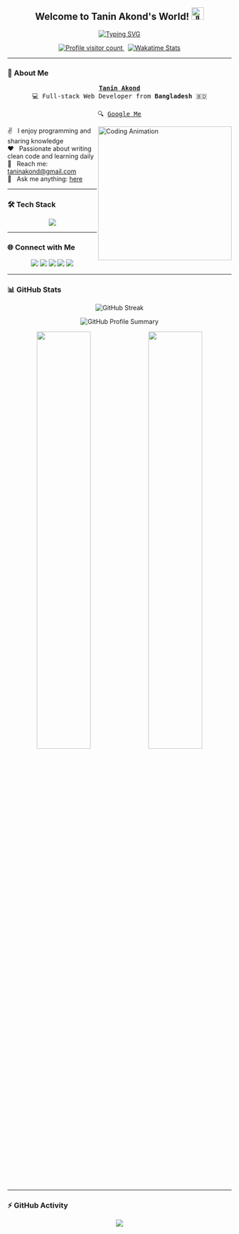 <h2 align="center">
  Welcome to Tanin Akond's World! 
  <img src="https://media.giphy.com/media/hvRJCLFzcasrR4ia7z/giphy.gif" width="28" alt="👋" />
</h2>

<p align="center">
  <a href="https://github.com/taninakond">
    <img src="https://readme-typing-svg.herokuapp.com?lines=Self+Taught+Programmer;Front+End+Developer;1.5%2B+Years+of+Coding+Experience;Always+Learning+New+Things&center=true&width=450&height=45&color=F85D7F&vCenter=true&size=22" alt="Typing SVG" />
  </a>
</p>

<p align="center">
  <a href="https://komarev.com/ghpvc/?username=taninakond&label=Visitors&color=0e75b6&style=flat" target="_blank">
    <img src="https://komarev.com/ghpvc/?username=taninakond&label=Visitors&color=0e75b6&style=flat" alt="Profile visitor count" />
  </a>
  &nbsp;
  <a href="https://wakatime.com/@eebb3dd8-d9b2-40de-9b88-6fd6cac99dbc" target="_blank">
    <img src="https://wakatime.com/badge/user/eebb3dd8-d9b2-40de-9b88-6fd6cac99dbc.svg" alt="Wakatime Stats" />
  </a>
</p>

---

### 👋 About Me

<p align="center">
  <samp>
    <b><a href="https://taninakond.com" target="_blank">Tanin Akond</a></b><br>
    💻 Full-stack Web Developer from <b>Bangladesh</b> 🇧🇩<br><br>
    🔍 <a href="https://www.google.com/search?q=Tanin+Akond" target="_blank">Google Me</a>
  </samp>
</p>

<p align="left">
  <img align="right" src="https://raw.githubusercontent.com/taninakond/taninakond/main/assets/programmer.gif" width="300" alt="Coding Animation" />
  ✌️ &nbsp; I enjoy programming and sharing knowledge  
  <br>❤️ &nbsp; Passionate about writing clean code and learning daily  
  <br>📧 &nbsp; Reach me: <a href="mailto:taninakond@gmail.com">taninakond@gmail.com</a>  
  <br>💬 &nbsp; Ask me anything: <a href="https://github.com/taninakond/taninakond/issues">here</a>
</p>

---

### 🛠️ Tech Stack

<p align="center">
  <img src="https://skillicons.dev/icons?i=js,ts,react,nextjs,nodejs,express,mongodb,html,css,sass,tailwind,bootstrap,redux,git,vscode,md" />
</p>

---

### 🌐 Connect with Me

<p align="center">
  <a href="https://taninakond.com"><img src="https://img.shields.io/badge/Website-DC143C?style=for-the-badge&logo=medium&logoColor=white" /></a>
  <a href="https://linkedin.com/in/ahmed-tanin"><img src="https://img.shields.io/badge/LinkedIn-0077B5?style=for-the-badge&logo=linkedin&logoColor=white" /></a>
  <a href="https://twitter.com/taninakond"><img src="https://img.shields.io/badge/Twitter-1DA1F2?style=for-the-badge&logo=twitter&logoColor=white" /></a>
  <a href="https://instagram.com/taninakond"><img src="https://img.shields.io/badge/Instagram-E4405F?style=for-the-badge&logo=instagram&logoColor=white" /></a>
  <a href="https://facebook.com/taninakond"><img src="https://img.shields.io/badge/Facebook-1877F2?style=for-the-badge&logo=facebook&logoColor=white" /></a>
</p>

---

### 📊 GitHub Stats

<p align="center">
  <img src="https://github-readme-streak-stats.herokuapp.com/?user=taninakond&theme=radical&border=7F3FBF&background=0D1117" alt="GitHub Streak" />
</p>

<p align="center">
  <img src="https://github-profile-summary-cards.vercel.app/api/cards/profile-details?username=taninakond&theme=radical" alt="GitHub Profile Summary" />
</p>

<p align="center">
  <img src="https://denvercoder1-github-readme-stats.vercel.app/api?username=taninakond&show_icons=true&count_private=true&theme=react&border_color=7F3FBF&bg_color=0D1117&title_color=F85D7F&icon_color=F8D866" width="49%" />
  <img src="https://denvercoder1-github-readme-stats.vercel.app/api/top-langs/?username=taninakond&langs_count=8&layout=compact&theme=react&border_color=7F3FBF&bg_color=0D1117&title_color=F85D7F" width="49%" />
</p>

---

### ⚡ GitHub Activity

<p align="center">
  <img src="https://github-readme-activity-graph.vercel.app/graph?username=taninakond&custom_title=Tanin%20Akond's%20GitHub%20Activity%20Graph&bg_color=0D1117&color=7F3FBF&line=7F3FBF&point=7F3FBF&area=true&title_color=ffffff" />
</p>
